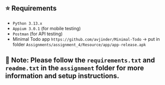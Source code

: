 ## ⭐️ Requirements

- `Python 3.13.x`
- `Appium 3.0.1` (for mobile testing)
- `Postman` (for API testing)
- Minimal Todo app `https://github.com/avjinder/Minimal-Todo` -> put in folder `Assignments/assignment_4/Resource/app/app-release.apk`

## 📂 **Note:** Please follow the `requirements.txt` and `readme.txt` in the `assignment` folder for more information and setup instructions.

